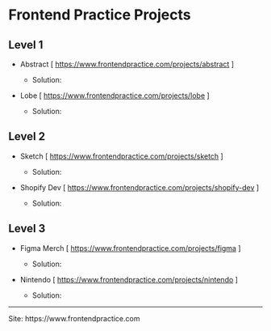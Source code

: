 # Frontend Practice Projects

## Level 1

- Abstract [ https://www.frontendpractice.com/projects/abstract ]
    - Solution: 

- Lobe [ https://www.frontendpractice.com/projects/lobe ]
    - Solution: 

## Level 2

- Sketch [ https://www.frontendpractice.com/projects/sketch ]
    - Solution: 

- Shopify Dev [ https://www.frontendpractice.com/projects/shopify-dev ]
    - Solution: 

## Level 3

- Figma Merch  [ https://www.frontendpractice.com/projects/figma ]
    - Solution: 

- Nintendo [ https://www.frontendpractice.com/projects/nintendo ]
    - Solution: 


<hr>
Site: https://www.frontendpractice.com
